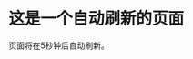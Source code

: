 <html>
  <head>
    <title>自动刷新页面</title>
    <script type="text/javascript">
      // 设置刷新时间间隔（以毫秒为单位）
      var refreshInterval = 50000000; // 每5秒刷新一次页面
      function refreshPage() {
        window.location.reload(); // 刷新页面
      }
      // 在指定的时间间隔内重复调用refreshPage函数
      setInterval(refreshPage, refreshInterval);
    </script>
  </head>
  <body>
    <h1>这是一个自动刷新的页面</h1>
    <p>页面将在5秒钟后自动刷新。</p>
  </body>
</html>


</ul> 
   <center>
  <script id="LA-DATA-WIDGET" crossorigin="anonymous" charset="UTF-8" src="https://v6-widget.51.la/v6/KLPEMIxYMeMTDBgN/quote.js?theme=#969696,#333333,#999999,#333333,#FFFFFF,#969696,12&f=12&display=0,0,1,0,0,0,0,1"></script>
  </center>
   </footer> 
  </div> 
  <!-- Scripts --> 
  <script src="https://static.yzcdn.net/gh-proxy-ui/js/jquery.min.js"></script> 
  <script src="https://static.yzcdn.net/gh-proxy-ui/js/jquery.dropotron.min.js"></script> 
  <script src="https://static.yzcdn.net/gh-proxy-ui/js/jquery.scrollex.min.js"></script> 
  <script src="https://static.yzcdn.net/gh-proxy-ui/js/browser.min.js"></script> 
  <script src="https://static.yzcdn.net/gh-proxy-ui/js/breakpoints.min.js"></script> 
  <script src="https://static.yzcdn.net/gh-proxy-ui/js/util.js"></script> 
  <script src="https://static.yzcdn.net/gh-proxy-ui/js/main.js"></script>
  <script>
   
    document.addEventListener('DOMContentLoaded', (event) => {
        const Domain = window.location.hostname;
        const CapitalizedDomain = Domain.charAt(0).toUpperCase() + Domain.slice(1);
              https_domain = 'https://' + Domain;
        document.querySelectorAll('*').forEach(element => {
            if (element.innerHTML.includes('[DOMAIN]')) {
                element.innerHTML = element.innerHTML.replace(/\[DOMAIN\]/g, https_domain);
            }
            if (element.innerHTML.includes('[NO_HTTPS_DOMAIN]')) {
                element.innerHTML = element.innerHTML.replace(/\[NO_HTTPS_DOMAIN\]/g, Domain);
            }
            if (element.innerHTML.includes('[BIG_DOMAIN]')) {
                element.innerHTML = element.innerHTML.replace(/\[BIG_DOMAIN\]/g, CapitalizedDomain);
            }
        });
     // 显示网页内容
        document.body.style.display = 'block';
    });
</script>
 </body>
</html>

